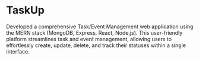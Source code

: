 # TaskUp
Developed a comprehensive Task/Event Management web application using the MERN stack (MongoDB, Express, React, Node.js). This user-friendly platform streamlines task and event management, allowing users to effortlessly create, update, delete, and track their statuses within a single interface.
